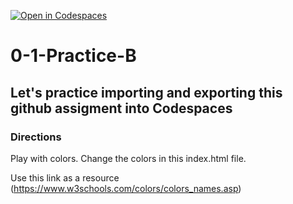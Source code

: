 [![Open in Codespaces](https://classroom.github.com/assets/launch-codespace-2972f46106e565e64193e422d61a12cf1da4916b45550586e14ef0a7c637dd04.svg)](https://classroom.github.com/open-in-codespaces?assignment_repo_id=20401032)
# 0-1-Practice-B

## Let's practice importing and exporting this github assigment into Codespaces

### Directions
Play with colors.  Change the colors in this index.html file.

Use this link as a resource (https://www.w3schools.com/colors/colors_names.asp)
